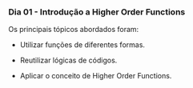 ### Dia 01 - Introdução a Higher Order Functions

Os principais tópicos abordados foram:

* Utilizar funções de diferentes formas.

* Reutilizar lógicas de códigos.

* Aplicar o conceito de Higher Order Functions.